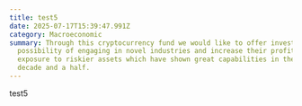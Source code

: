 ```yaml
---
title: test5
date: 2025-07-17T15:39:47.991Z
category: Macroeconomic
summary: Through this cryptocurrency fund we would like to offer investors the
  possibility of engaging in novel industries and increase their profits and
  exposure to riskier assets which have shown great capabilities in the past
  decade and a half.
---
```

t﻿est5